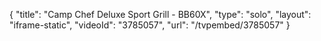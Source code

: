 {
    "title": "Camp Chef Deluxe Sport Grill - BB60X",
    "type": "solo",
    "layout": "iframe-static",
    "videoId": "3785057",
    "url": "\/tvpembed\/3785057"
}